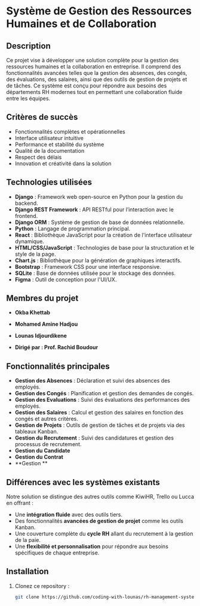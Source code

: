 # Système de Gestion des Ressources Humaines et de Collaboration

## Description
Ce projet vise à développer une solution complète pour la gestion des ressources humaines et la collaboration en entreprise. Il comprend des fonctionnalités avancées telles que la gestion des absences, des congés, des évaluations, des salaires, ainsi que des outils de gestion de projets et de tâches. Ce système est conçu pour répondre aux besoins des départements RH modernes tout en permettant une collaboration fluide entre les équipes.

## Critères de succès

- Fonctionnalités complètes et opérationnelles
- Interface utilisateur intuitive
- Performance et stabilité du système
- Qualité de la documentation
- Respect des délais
- Innovation et créativité dans la solution

## Technologies utilisées
- **Django** : Framework web open-source en Python pour la gestion du backend.
- **Django REST Framework** : API RESTful pour l’interaction avec le frontend.
- **Django ORM** : Système de gestion de base de données relationnelle.
-  **Python** : Langage de programmation principal.
-  **React** : Bibliothèque JavaScript pour la création de l'interface utilisateur dynamique.
- **HTML/CSS/JavaScript** : Technologies de base pour la structuration et le style de la page.
- **Chart.js** : Bibliothèque pour la génération de graphiques interactifs.
- **Bootstrap** : Framework CSS pour une interface responsive.
- **SQLite** : Base de données utilisée pour le stockage des données.
- **Figma** : Outil de conception pour l'UI/UX.


## Membres du projet
- **Okba Khettab**
- **Mohamed Amine Hadjou**
- **Lounas Idjourdikene**
  
- **Dirigé par : Prof. Rachid Boudour**

## Fonctionnalités principales
- **Gestion des Absences** : Déclaration et suivi des absences des employés.
- **Gestion des Congés** : Planification et gestion des demandes de congés.
- **Gestion des Evaluations** : Suivi des évaluations des performances des employés.
- **Gestion des Salaires** : Calcul et gestion des salaires en fonction des congés et autres critères.
- **Gestion de Projets** : Outils de gestion de tâches et de projets via des tableaux Kanban.
- **Gestion du Recrutement** : Suivi des candidatures et gestion des processus de recrutement.
- **Gestion du Candidate**
- **Gestion du Contrat**
- **Gestion **

  
## Différences avec les systèmes existants
Notre solution se distingue des autres outils comme KiwiHR, Trello ou Lucca en offrant :
- Une **intégration fluide** avec des outils tiers.
- Des fonctionnalités **avancées de gestion de projet** comme les outils Kanban.
- Une couverture complète du **cycle RH** allant du recrutement à la gestion de la paie.
- Une **flexibilité et personnalisation** pour répondre aux besoins spécifiques de chaque entreprise.

## Installation
1. Clonez ce repository :
   ```bash
   git clone https://github.com/coding-with-lounas/rh-management-system.git
